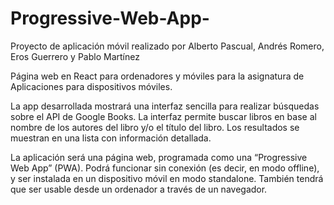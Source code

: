 # Progressive-Web-App-
Proyecto de aplicación móvil realizado por Alberto Pascual, Andrés Romero, Eros Guerrero y Pablo Martínez

Página web en React para ordenadores y móviles para la asignatura de Aplicaciones para dispositivos móviles.

La app desarrollada mostrará una interfaz sencilla para realizar búsquedas sobre el API de Google Books. La interfaz permite buscar libros en base al nombre de los autores del libro y/o el título del libro. Los resultados se muestran en una lista con información detallada.

La aplicación será una página web, programada como una “Progressive Web App” (PWA). Podrá funcionar sin conexión (es decir, en modo offline), y ser instalada en un dispositivo móvil en modo standalone. También tendrá que ser usable desde un ordenador a través de un navegador.
